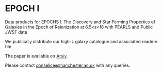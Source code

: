 # EPOCH I
Data products for EPOCHS I. The Discovery and Star Forming Properties of Galaxies in the Epoch of Reionization at 6.5&lt;z&lt;18 with PEARLS and Public JWST data

We publically distribute our high-z galaxy catalogue and associated readme file.

The paper is available on [Arxiv](https://arxiv.org/abs/2407.14973).

Please contact conselice@manchester.ac.uk with any queries.
